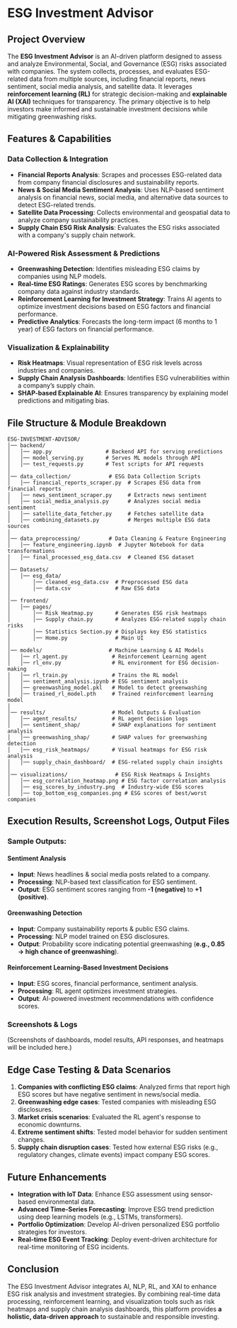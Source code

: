 # ESG Investment Advisor

## Project Overview
The **ESG Investment Advisor** is an AI-driven platform designed to assess and analyze Environmental, Social, and Governance (ESG) risks associated with companies. The system collects, processes, and evaluates ESG-related data from multiple sources, including financial reports, news sentiment, social media analysis, and satellite data. It leverages **reinforcement learning (RL)** for strategic decision-making and **explainable AI (XAI)** techniques for transparency. The primary objective is to help investors make informed and sustainable investment decisions while mitigating greenwashing risks.

## Features & Capabilities
### **Data Collection & Integration**
- **Financial Reports Analysis**: Scrapes and processes ESG-related data from company financial disclosures and sustainability reports.
- **News & Social Media Sentiment Analysis**: Uses NLP-based sentiment analysis on financial news, social media, and alternative data sources to detect ESG-related trends.
- **Satellite Data Processing**: Collects environmental and geospatial data to analyze company sustainability practices.
- **Supply Chain ESG Risk Analysis**: Evaluates the ESG risks associated with a company's supply chain network.

### **AI-Powered Risk Assessment & Predictions**
- **Greenwashing Detection**: Identifies misleading ESG claims by companies using NLP models.
- **Real-time ESG Ratings**: Generates ESG scores by benchmarking company data against industry standards.
- **Reinforcement Learning for Investment Strategy**: Trains AI agents to optimize investment decisions based on ESG factors and financial performance.
- **Predictive Analytics**: Forecasts the long-term impact (6 months to 1 year) of ESG factors on financial performance.

### **Visualization & Explainability**
- **Risk Heatmaps**: Visual representation of ESG risk levels across industries and companies.
- **Supply Chain Analysis Dashboards**: Identifies ESG vulnerabilities within a company’s supply chain.
- **SHAP-based Explainable AI**: Ensures transparency by explaining model predictions and mitigating bias.

## File Structure & Module Breakdown
```
ESG-INVESTMENT-ADVISOR/
│── backend/
│   │── app.py                 # Backend API for serving predictions
│   │── model_serving.py       # Serves ML models through API
│   │── test_requests.py       # Test scripts for API requests
│
│── data_collection/            # ESG Data Collection Scripts
│   │── financial_reports_scraper.py  # Scrapes ESG data from financial reports
│   │── news_sentiment_scraper.py     # Extracts news sentiment
│   │── social_media_analysis.py      # Analyzes social media sentiment
│   │── satellite_data_fetcher.py     # Fetches satellite data
│   │── combining_datasets.py         # Merges multiple ESG data sources
│
│── data_preprocessing/         # Data Cleaning & Feature Engineering
│   │── feature_engineering.ipynb  # Jupyter Notebook for data transformations
│   │── final_processed_esg_data.csv  # Cleaned ESG dataset
│
│── Datasets/
│   │── esg_data/
│       │── cleaned_esg_data.csv  # Preprocessed ESG data
│       │── data.csv              # Raw ESG data
│
│── frontend/
│   │── pages/
│       │── Risk Heatmap.py       # Generates ESG risk heatmaps
│       │── Supply chain.py       # Analyzes ESG-related supply chain risks
│       │── Statistics Section.py # Displays key ESG statistics
│       │── Home.py               # Main UI
│
│── models/                     # Machine Learning & AI Models
│   │── rl_agent.py              # Reinforcement Learning agent
│   │── rl_env.py                # RL environment for ESG decision-making
│   │── rl_train.py              # Trains the RL model
│   │── sentiment_analysis.ipynb # ESG sentiment analysis
│   │── greenwashing_model.pkl   # Model to detect greenwashing
│   │── trained_rl_model.pth     # Trained reinforcement learning model
│
│── results/                     # Model Outputs & Evaluation
│   │── agent_results/           # RL agent decision logs
│   │── sentiment_shap/          # SHAP explanations for sentiment analysis
│   │── greenwashing_shap/       # SHAP values for greenwashing detection
│   │── esg_risk_heatmaps/       # Visual heatmaps for ESG risk analysis
│   │── supply_chain_dashboard/  # ESG-related supply chain insights
│
│── visualizations/               # ESG Risk Heatmaps & Insights
│   │── esg_correlation_heatmap.png # ESG factor correlation analysis
│   │── esg_scores_by_industry.png  # Industry-wide ESG scores
│   │── top_bottom_esg_companies.png # ESG scores of best/worst companies
```

## Execution Results, Screenshot Logs, Output Files
### Sample Outputs:
#### **Sentiment Analysis**
- **Input**: News headlines & social media posts related to a company.
- **Processing**: NLP-based text classification for ESG sentiment.
- **Output**: ESG sentiment scores ranging from **-1 (negative)** to **+1 (positive)**.

#### **Greenwashing Detection**
- **Input**: Company sustainability reports & public ESG claims.
- **Processing**: NLP model trained on ESG disclosures.
- **Output**: Probability score indicating potential greenwashing (**e.g., 0.85 → high chance of greenwashing**).

#### **Reinforcement Learning-Based Investment Decisions**
- **Input**: ESG scores, financial performance, sentiment analysis.
- **Processing**: RL agent optimizes investment strategies.
- **Output**: AI-powered investment recommendations with confidence scores.

### **Screenshots & Logs**
(Screenshots of dashboards, model results, API responses, and heatmaps will be included here.)

## Edge Case Testing & Data Scenarios
1. **Companies with conflicting ESG claims**: Analyzed firms that report high ESG scores but have negative sentiment in news/social media.
2. **Greenwashing edge cases**: Tested companies with misleading ESG disclosures.
3. **Market crisis scenarios**: Evaluated the RL agent's response to economic downturns.
4. **Extreme sentiment shifts**: Tested model behavior for sudden sentiment changes.
5. **Supply chain disruption cases**: Tested how external ESG risks (e.g., regulatory changes, climate events) impact company ESG scores.

## Future Enhancements
- **Integration with IoT Data**: Enhance ESG assessment using sensor-based environmental data.
- **Advanced Time-Series Forecasting**: Improve ESG trend prediction using deep learning models (e.g., LSTMs, transformers).
- **Portfolio Optimization**: Develop AI-driven personalized ESG portfolio strategies for investors.
- **Real-time ESG Event Tracking**: Deploy event-driven architecture for real-time monitoring of ESG incidents.

## Conclusion
The ESG Investment Advisor integrates AI, NLP, RL, and XAI to enhance ESG risk analysis and investment strategies. By combining real-time data processing, reinforcement learning, and visualization tools such as risk heatmaps and supply chain analysis dashboards, this platform provides **a holistic, data-driven approach** to sustainable and responsible investing.

